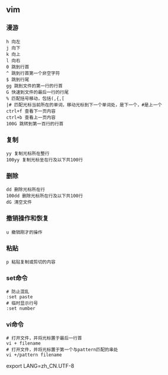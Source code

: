 ## vim
### 漫游

```
h 向左
j 向下
k 向上
l 向右
0 跳到行首
^ 跳到行首第一个非空字符
$ 跳到行尾
gg 跳到文件的第一行的行首
G 快速到文件的最后一行的行尾
% 匹配括号移动，包括(,{,[
|# 匹配光标当前所在的单词，移动光标到下一个单词处，是下一个，#是上一个
ctrl+f 查看下一页内容
ctrl+b 查看上一页内容
100G 跳转到第一百行的行首
```
### 复制
```
yy 复制光标所在整行
100yy 复制光标坐在行及以下共100行
```
### 删除
```
dd 删除光标所在行
100dd 删除光标所在行及以下共100行
dG 清空文件
```
### 撤销操作和恢复
```
u 撤销刚才的操作
```
### 粘贴
```
p 粘贴复制或剪切的内容
```
### set命令
```
# 防止混乱
:set paste
# 临时显示行号
:set number
```
### vi命令
```
# 打开文件，并将光标置于最后一行首
vi + filename
# 打开文件，并将光标置于第一个与pattern匹配的串处
vi +/pattern filename
```

export LANG=zh_CN.UTF-8





